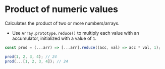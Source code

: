 # Product of numeric values

Calculates the product of two or more numbers/arrays.

* Use `Array.prototype.reduce()` to multiply each value with an accumulator, initialized with a value of `1`.

```js
const prod = (...arr) => [...arr].reduce((acc, val) => acc * val, 1);
```

```js
prod(1, 2, 3, 4); // 24
prod(...[1, 2, 3, 4]); // 24
```
